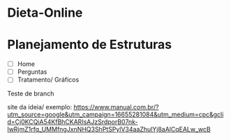 # Dieta-Online

# Planejamento de Estruturas

-[ ] Home
-[ ] Perguntas
-[ ] Tratamento/ Gráficos

Teste de branch


site da ideia/ exemplo: https://www.manual.com.br/?utm_source=google&utm_campaign=16655281084&utm_medium=cpc&gclid=Cj0KCQiA54KfBhCKARIsAJzSrdporB07nk-lwRjmZ1rfq_UMMfngJxnNHQ3ShPtSPylV34aaZhulYj8aAlCqEALw_wcB